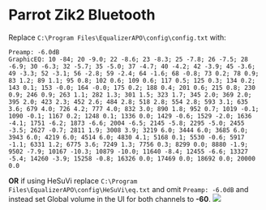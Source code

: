 # Parrot Zik2 Bluetooth
Replace `C:\Program Files\EqualizerAPO\config\config.txt` with:
```
Preamp: -6.0dB
GraphicEQ: 10 -84; 20 -9.0; 22 -8.6; 23 -8.3; 25 -7.8; 26 -7.5; 28 -6.9; 30 -6.3; 32 -5.7; 35 -5.0; 37 -4.7; 40 -4.2; 42 -3.9; 45 -3.6; 49 -3.3; 52 -3.1; 56 -2.8; 59 -2.4; 64 -1.6; 68 -0.8; 73 0.2; 78 0.9; 83 1.2; 89 1.1; 95 0.8; 102 0.6; 109 0.6; 117 0.5; 125 0.3; 134 0.2; 143 0.1; 153 -0.0; 164 -0.0; 175 0.2; 188 0.4; 201 0.6; 215 0.8; 230 0.9; 246 0.9; 263 1.1; 282 1.3; 301 1.5; 323 1.7; 345 2.0; 369 2.0; 395 2.0; 423 2.3; 452 2.6; 484 2.8; 518 2.8; 554 2.8; 593 3.1; 635 3.6; 679 4.0; 726 4.2; 777 4.0; 832 3.0; 890 1.8; 952 0.7; 1019 -0.1; 1090 -0.1; 1167 0.2; 1248 0.1; 1336 0.0; 1429 -0.6; 1529 -2.0; 1636 -4.1; 1751 -6.2; 1873 -6.6; 2004 -6.5; 2145 -5.8; 2295 -5.0; 2455 -3.5; 2627 -0.7; 2811 1.9; 3008 3.9; 3219 6.0; 3444 6.0; 3685 6.0; 3943 6.0; 4219 6.0; 4514 6.0; 4830 4.1; 5168 0.1; 5530 -0.6; 5917 -1.1; 6331 1.2; 6775 3.6; 7249 1.3; 7756 0.3; 8299 0.0; 8880 -1.9; 9502 -7.9; 10167 -10.3; 10879 -10.0; 11640 -8.4; 12455 -6.6; 13327 -5.4; 14260 -3.9; 15258 -0.8; 16326 0.0; 17469 0.0; 18692 0.0; 20000 0.0
```
**OR** if using HeSuVi replace `C:\Program Files\EqualizerAPO\config\HeSuVi\eq.txt` and omit `Preamp: -6.0dB` and instead set Global volume in the UI for both channels to **-60**.
![](https://raw.githubusercontent.com/jaakkopasanen/AutoEq/master/results/Sonoma%20Model%20One/innerfidelity/onear/Parrot%20Zik2%20Bluetooth/Parrot%20Zik2%20Bluetooth.png)